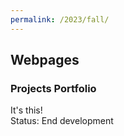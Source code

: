 ```yaml
---
permalink: /2023/fall/
---
```

## Webpages
### Projects Portfolio
It's this!  
Status: End development

<h2>&emsp;</h2>